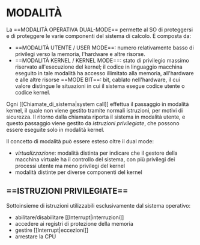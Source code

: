 # MODALITÀ
La ==MODALITÀ OPERATIVA DUAL-MODE== permette al SO di proteggersi e di proteggere le varie componenti del sistema di calcolo. È composta da:
- ==MODALITÀ UTENTE / USER MODE==: numero relativamente basso di privilegi verso la memoria, l'hardware e altre risorse.
- ==MODALITÀ KERNEL / KERNEL MODE==: stato di privilegio massimo riservato all'esecuzione del kernel; il codice in linguaggio macchina eseguito in tale modalità ha accesso illimitato alla memoria, all'hardware e alle altre risorse
==MODE BIT==: bit, cablato nell'hardware, il cui valore distingue le situazioni in cui il sistema esegue codice utente o codice kernel.

Ogni [[Chiamate_di_sistema|system call]] effettua il passaggio in modalità kernel, il quale non viene gestito tramite normali istruzioni, per motivi di sicurezza. Il ritorno dalla chiamata riporta il sistema in modalità utente, e questo passaggio viene gestito da _istruzioni privilegiate_, che possono essere eseguite solo in modalità kernel.

Il concetto di modalità può essere esteso oltre il dual mode:
- _virtualizzazione_: modalità distinta per indicare che il gestore della macchina virtuale ha il controllo del sistema, con più privilegi dei processi utente ma meno privilegi del kernel
- modalità distinte per diverse componenti del kernel

## ==ISTRUZIONI PRIVILEGIATE==
Sottoinsieme di istruzioni utilizzabili esclusivamente dal sistema operativo:
- abilitare/disabilitare [[Interrupt|interruzioni]]
- accedere ai registri di protezione della memoria
- gestire [[Interrupt|eccezioni]]
- arrestare la CPU